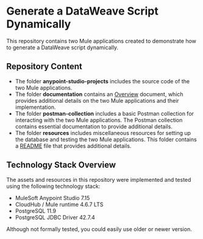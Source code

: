 # Generate a DataWeave Script Dynamically

This repository contains two Mule applications created to demonstrate how to generate a DataWeave script dynamically.

## Repository Content

- The folder **anypoint-studio-projects** includes the source code of the two Mule applications.
- The folder **documentation** contains an [Overview](documentation/Overview.md) document, which provides additional details on the two Mule applications and their implementation.
- The folder **postman-collection** includes a basic Postman collection for interacting with the two Mule applications. The Postman collection contains essential documentation to provide additional details.
- The folder **resources** includes miscellaneous resources for setting up the database and testing the two Mule applications. This folder contains a [README](resources/_README.md) file that provides additional details.

## Technology Stack Overview

The assets and resources in this repository were implemented and tested using the following technology stack:

- MuleSoft Anypoint Studio 7.15
- CloudHub / Mule runtime 4.6.7 LTS
- PostgreSQL 11.9
- PostgreSQL JDBC Driver 42.7.4

Although not formally tested, you could easily use older or newer version.
